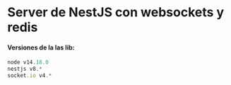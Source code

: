# Server de NestJS con websockets y redis

#### Versiones de la las lib:
```javascript
node v14.18.0
nestjs v8.*
socket.io v4.*
```